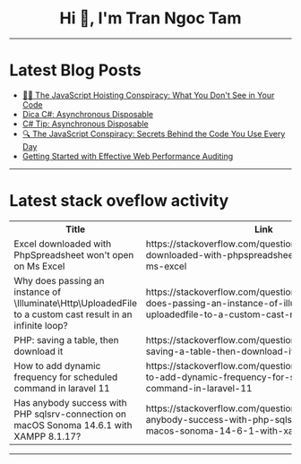 <h1 align="center">Hi 👋, I'm Tran Ngoc Tam</h1>

---

# Latest Blog Posts 
<!-- BLOG-POST-LIST:START -->
- [🕵️‍♂️ The JavaScript Hoisting Conspiracy: What You Don&#39;t See in Your Code](https://dev.to/dharamgfx/the-javascript-hoisting-conspiracy-what-you-dont-see-in-your-code-2d33)
- [Dica C#: Asynchronous Disposable](https://dev.to/juarezasjunior/dica-c-asynchronous-disposable-4afm)
- [C# Tip: Asynchronous Disposable](https://dev.to/juarezasjunior/c-tip-asynchronous-disposable-4895)
- [🔍 The JavaScript Conspiracy: Secrets Behind the Code You Use Every Day](https://dev.to/dharamgfx/the-javascript-conspiracy-secrets-behind-the-code-you-use-every-day-37fo)
- [Getting Started with Effective Web Performance Auditing](https://dev.to/pmbanugo/getting-started-with-effective-web-performance-auditing-3c2h)
<!-- BLOG-POST-LIST:END -->

---

# Latest stack oveflow activity
<table>
  <tr><th>Title</th><th>Link</th></tr>
  <!-- STACKOVERFLOW:START --><tr><td>Excel downloaded with PhpSpreadsheet won&#39;t open on Ms Excel</td><td>https://stackoverflow.com/questions/78981765/excel-downloaded-with-phpspreadsheet-wont-open-on-ms-excel</td></tr><tr><td>Why does passing an instance of \Illuminate\Http\UploadedFile to a custom cast result in an infinite loop?</td><td>https://stackoverflow.com/questions/78981587/why-does-passing-an-instance-of-illuminate-http-uploadedfile-to-a-custom-cast-r</td></tr><tr><td>PHP: saving a table, then download it</td><td>https://stackoverflow.com/questions/78981581/php-saving-a-table-then-download-it</td></tr><tr><td>How to add dynamic frequency for scheduled command in laravel 11</td><td>https://stackoverflow.com/questions/78981497/how-to-add-dynamic-frequency-for-scheduled-command-in-laravel-11</td></tr><tr><td>Has anybody success with PHP sqlsrv-connection on macOS Sonoma 14.6.1 with XAMPP 8.1.17?</td><td>https://stackoverflow.com/questions/78981415/has-anybody-success-with-php-sqlsrv-connection-on-macos-sonoma-14-6-1-with-xampp</td></tr><!-- STACKOVERFLOW:END -->
</table>

---


